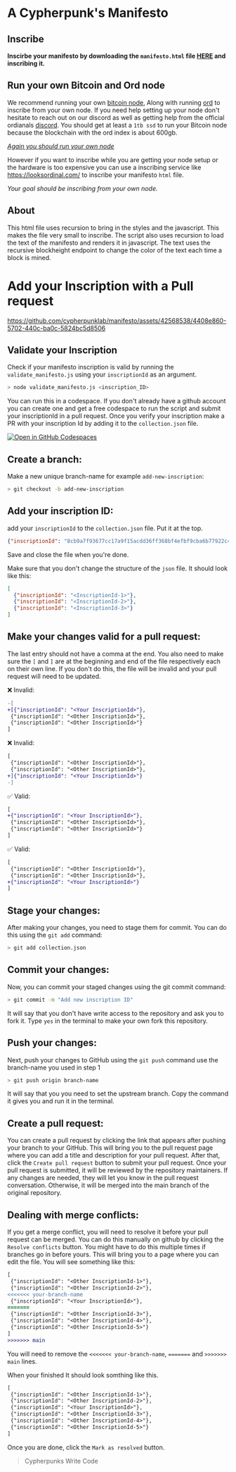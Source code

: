 # A Cypherpunk's Manifesto

## Inscribe
**Inscirbe your manifesto by downloading the `manifesto.html` file [HERE](https://github.com/cypherpunklab/manifesto/blob/main/manifesto.html) and inscribing it.** 

## Run your own Bitcoin and Ord node
We recommend running your own [bitcoin node](https://bitcoincore.org/en/download/), Along with running [ord](https://github.com/ordinals/ord#installation) to inscribe from your own node.
If you need help setting up your node don't hesitate to reach out on our discord as well as getting help from the official ordianals [discord](https://discord.com/invite/ordinals).
You should get at least a `1tb ssd` to run your Bitcoin node because the blockchain with the ord index is about 600gb.

*<ins>Again you should run your own node</ins>*

However if you want to inscribe while you are getting your node setup or the hardware is too expensive you can use a inscribing service like
https://looksordinal.com/ to inscribe your manifesto `html` file.

*Your goal should be inscribing from your own node.*

## About
This html file uses recursion to bring in the styles and the javascript. This makes the file very small to inscribe. The script also uses recursion to load the text of the manifesto and renders it in javascript. The text uses the recursive blockheight endpoint to change the color of the text each time a block is mined.

# Add your Inscription with a Pull request

https://github.com/cypherpunklab/manifesto/assets/42568538/4408e860-5702-440c-ba0c-5824bc5d8506

## Validate your Inscription

Check if your manifesto inscription is valid by running the `validate_manifesto.js` using your `inscriptionId` as an argument.

```bash
> node validate_manifesto.js <inscription_ID>
```
You can run this in a codespace. If you don't already have a github account you can create one and get a free codespace to run the script and submit your inscriptionId in a pull request. Once you verify your inscription make a PR with your inscription Id by adding it to the `collection.json` file.

[![Open in GitHub Codespaces](https://github.com/codespaces/badge.svg)](https://codespaces.new/cypherpunklab/manifesto)


## Create a branch:

Make a new unique branch-name for example `add-new-inscription`:
```bash
> git checkout -b add-new-inscription
```
## Add your inscription ID:

add your `inscriptionId` to the `collection.json` file. Put it at the top.
```json
{"inscriptionId": "8cb9a7f93677cc17a9f15acdd36ff368bf4efbf9cba6b77922c401f137e38025i0"},
```
Save and close the file when you're done.

Make sure that you don't change the structure of the `json` file. It should look like this:
```json
[
  {"inscriptionId": "<InscriptionId-1>"},
  {"inscriptionId": "<InscriptionId-2>"},
  {"inscriptionId": "<InscriptionId-3>"}
]
```
## Make your changes valid for a pull request:

The last entry should not have a comma at the end. You also need to make sure the `[` and `]` are at the beginning and end of the file respectively each on their own line. If you don't do this, the file will be invalid and your pull request will need to be updated.

❌ Invalid:
```diff
-[
+[{"inscriptionId": "<Your InscriptionId>"},
 {"inscriptionId": "<Other InscriptionId>"},
 {"inscriptionId": "<Other InscriptionId>"}
]
```
❌ Invalid:
```diff
[
 {"inscriptionId": "<Other InscriptionId>"},
 {"inscriptionId": "<Other InscriptionId>"},
+]{"inscriptionId": "<Your InscriptionId>"}
-]
```
✅ Valid:
```diff
[
+{"inscriptionId": "<Your InscriptionId>"},
 {"inscriptionId": "<Other InscriptionId>"},
 {"inscriptionId": "<Other InscriptionId>"}
]
```
✅ Valid:
```diff
[
 {"inscriptionId": "<Other InscriptionId>"},
 {"inscriptionId": "<Other InscriptionId>"},
+{"inscriptionId": "<Your InscriptionId>"}
]
```

## Stage your changes:

After making your changes, you need to stage them for commit. You can do this using the `git add` command:

```bash
> git add collection.json
```
## Commit your changes:

Now, you can commit your staged changes using the git commit command:

```bash
> git commit -m "Add new inscription ID"
```
It will say that you don't have write access to the repository and ask you to fork it. Type `yes` in the terminal to make your own fork this repository.

## Push your changes:

Next, push your changes to GitHub using the `git push` command
use the branch-name you used in step 1

```bash
> git push origin branch-name
```
It will say that you you need to set the upstream branch. Copy the command it gives you and run it in the terminal.

## Create a pull request:
    
You can create a pull request by clicking the link that appears after pushing your branch to your GitHub. This will bring you to the pull request page where you can add a title and description for your pull request. After that, click the `Create pull request` button to submit your pull request.
Once your pull request is submitted, it will be reviewed by the repository maintainers. If any changes are needed, they will let you know in the pull request conversation. Otherwise, it will be merged into the main branch of the original repository.

## Dealing with merge conflicts:

If you get a merge conflict, you will need to resolve it before your pull request can be merged. You can do this manually on github by clicking the `Resolve conflicts` button. You might have to do this multiple times if branches go in before yours. This will bring you to a page where you can edit the file. You will see something like this:

```diff
[
 {"inscriptionId": "<Other InscriptionId-1>"},
 {"inscriptionId": "<Other InscriptionId-2>"},
<<<<<<< your-branch-name
 {"inscriptionId": "<Your InscriptionId>"},
=======
 {"inscriptionId": "<Other InscriptionId-3>"},
 {"inscriptionId": "<Other InscriptionId-4>"},
 {"inscriptionId": "<Other InscriptionId-5>"}
]
>>>>>>> main   
```
You will need to remove the `<<<<<<< your-branch-name`, `=======` and `>>>>>>> main` lines.

When your finished It should look somthing like this.
```diff
[
 {"inscriptionId": "<Other InscriptionId-1>"},
 {"inscriptionId": "<Other InscriptionId-2>"},
 {"inscriptionId": "<Your InscriptionId>"},
 {"inscriptionId": "<Other InscriptionId-3>"},
 {"inscriptionId": "<Other InscriptionId-4>"},
 {"inscriptionId": "<Other InscriptionId-5>"}
]
```
Once you are done, click the `Mark as resolved` button. 

> Cypherpunks Write Code
